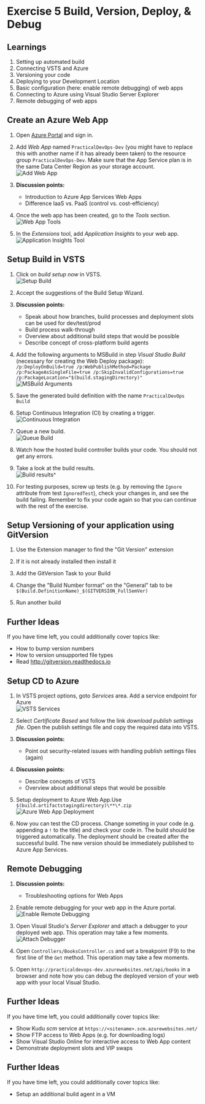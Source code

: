 # Exercise 5 Build, Version, Deploy, & Debug


## Learnings

1. Setting up automated build
1. Connecting VSTS and Azure
2. Versioning your code
2. Deploying to your Development Location
1. Basic configuration (here: enable remote debugging) of web apps
1. Connecting to Azure using Visual Studio Server Explorer
1. Remote debugging of web apps


## Create an Azure Web App

1. Open [Azure Portal](https://portal.azure.com) and sign in.

1. Add *Web App* named `PracticalDevOps-Dev` (you might have to replace this with another name if it has already been taken) to the resource group `PracticalDevOps-Dev`. Make sure that the App Service plan is in the same Data Center Region as your storage account.<br/>
   ![Add Web App](img/create-web-app.png)

1. **Discussion points:**
   * Introduction to Azure App Services Web Apps
   * Difference IaaS vs. PaaS (control vs. cost-efficiency)

1. Once the web app has been created, go to the *Tools* section.<br/>
   ![Web App Tools](img/web-app-tools.png)
   
1. In the *Extensions* tool, add *Application Insights* to your web app.<br/>
   ![Application Insights Tool](img/web-app-application-insights.png) 

## Setup Build in VSTS

1. Click on *build setup now* in VSTS.<br/>
   ![Setup Build](img/vsts-setup-build.png)

1. Accept the suggestions of the Build Setup Wizard.

1. **Discussion points:**
   * Speak about how branches, build processes and deployment slots can be used for dev/test/prod
   * Build process walk-through
   * Overview about additional build steps that would be possible
   * Describe concept of cross-platform build agents

1. Add the following arguments to MSBuild in step *Visual Studio Build* (necessary for creating the Web Deploy package): `/p:DeployOnBuild=true /p:WebPublishMethod=Package /p:PackageAsSingleFile=true /p:SkipInvalidConfigurations=true /p:PackageLocation="$(build.stagingDirectory)"`<br/>
   ![MSBuild Arguments](img/vsts-msbuild-arguments.png)

1. Save the generated build definition with the name `PracticalDevOps Build`
   
1. Setup Continuous Integration (CI) by creating a trigger.<br/>
   ![Continuous Integration](img/vsts-trigger-build.png)

1. Queue a new build.<br/>
   ![Queue Build](img/vsts-queue-build.png)

1. Watch how the hosted build controller builds your code. You should not get any errors.

1. Take a look at the build results.<br/>
   ![Build results](img/vsts-build-results.png)^
   
1. For testing purposes, screw up tests (e.g. by removing the `Ignore` attribute from test `IgnoredTest`), check your changes in, and see the build failing. Remember to fix your code again so that you can continue with the rest of the exercise.

## Setup Versioning of your application using GitVersion

1. Use the Extension manager to find the "Git Version" extension

1. If it is not already installed then install it

1. Add the GitVersion Task to your Build

1. Change the "Build Number format" on the "General" tab to be `$(Build.DefinitionName)_$(GITVERSION_FullSemVer)`

1. Run another build

## Further Ideas

If you have time left, you could additionally cover topics like:

* How to bump version numbers
* How to version unsupported file types
* Read http://gitversion.readthedocs.io 

## Setup CD to Azure

1. In VSTS project options, goto *Services* area. Add a service endpoint for Azure<br/>
   ![VSTS Services](img/vsts-connect-azure.png)

1. Select *Certificate Based* and follow the link *download publish settings file*. Open the publish settings file and copy the required data into VSTS.

1. **Discussion points:**
   * Point out security-related issues with handling publish settings files (again)

1. **Discussion points:**
   * Describe concepts of VSTS
   * Overview about additional steps that would be possible
   
1. Setup deployment to Azure Web App.Use `$(build.artifactstagingdirectory)\**\*.zip`<br/>
   ![Azure Web App Deployment](img/vsts-azure-web-app-deployment.png)

1. Now you can test the CD process. Change someting in your code (e.g. appending a `!` to the title) and check your code in. The build should be triggered automatically. The deployment should be created after the successful build. The new version should be immediately published to Azure App Services. 

## Remote Debugging

1. **Discussion points:**
   * Troubleshooting options for Web Apps

1. Enable remote debugging for your web app in the Azure portal.<br/>
   ![Enable Remote Debugging](img/enable-remote-debugging.png)

1. Open Visual Studio's *Server Explorer* and attach a debugger to your deployed web app. This operation may take a few moments.<br/>
   ![Attach Debugger](img/attach-debugger-server-explorer.png)

1. Open `Controllers/BooksController.cs` and set a breakpoint (F9) to the first line of the `Get` method. This operation may take a few moments.

1. Open `http://practicaldevops-dev.azurewebsites.net/api/books` in a browser and note how you can debug the deployed version of your web app with your local Visual Studio.

   
## Further Ideas

If you have time left, you could additionally cover topics like:

* Show Kudu *scm* service at `https://<sitename>.scm.azurewebsites.net/`
* Show FTP access to Web Apps (e.g. for downloading logs)
* Show Visual Studio Online for interactive access to Web App content
* Demonstrate deployment slots and VIP swaps

## Further Ideas

If you have time left, you could additionally cover topics like:

* Setup an additional build agent in a VM
